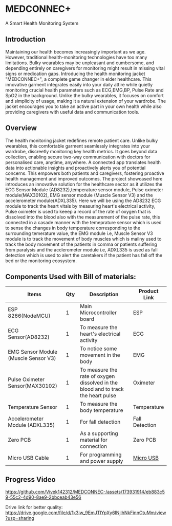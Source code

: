 # MEDCONNEC+
A Smart Health Monitoring System

## Introduction
Maintaining our health becomes increasingly important as we age. However, traditional health-monitoring technologies have too many limitations. Bulky wearables may be unpleasant and cumbersome, and depending entirely on caregivers for monitoring might result in missing vital signs or medication gaps. Introducing the health monitoring jacket "MEDCONNEC+", a complete game changer in elder healthcare. This innovative garment integrates easily into your daily attire while quietly monitoring crucial health parameters such as ECG,EMG,BP, Pulse Rate and SpO2 in the background. Unlike the bulky wearables, it focuses on comfort and simplicity of usage, making it a natural extension of your wardrobe. The jacket encourages you to take an active part in your own health while also providing caregivers with useful data and communication tools.

## Overview
The health monitoring jacket redefines remote patient care. Unlike bulky wearables, this comfortable garment seamlessly integrates into your wardrobe, discreetly monitoring key health metrics. It goes beyond data collection, enabling secure two-way communication with doctors for personalised care, anytime, anywhere. A connected app translates health data into actionable insights and proactively alerts you of potential concerns. This empowers both patients and caregivers, fostering proactive health management and improved outcomes. 
The project showcased here introduces an innovative solution for the healthcare sector as it utilizes the ECG Sensor Module (AD8232),temperature sensor module, Pulse oximeter module(MAX30102), EMG sensor module (Muscle Sensor V3) and the accelerometer module(ADXL335). Here we will be using the AD8232 ECG module to track the heart vitals by measuring heart's electrical activity, Pulse oximeter is used to keeep a record of the rate of oxygen that is dissolved into the blood also with the measurement of the pulse rate, this connected in a casade manner with the temeprature sensor which is used to sense the changes in body temperature corresponding to the surrounding temerature value, the EMG module i.e, Muscle Sensor V3 module is to track the movement of body muscles which is mailny used to track the body movement of the patients in comma or patients suffering from paralysis and the acclerometer module i.e, ADXL335 is used as fall detection which is used to alert the caretakers if the patient has fall off the bed or the monitoring ecosystem.

## Components Used with Bill of materials:
| Items | Qty | Description | Product Link |
| ------------- | ------------- | ------------- | ------------- |
| ESP 8266(NodeMCU) | 1 | Main Microcontroller board  | ESP  |
| ECG Sensor(AD8232) | 1  | To measure the heart's electrical activity | ECG  |
| EMG Sensor Module (Muscle Sensor V3) | 1 | To notice some movement in the body | EMG  |
| Pulse Oximeter Sensor(MAX30102) | 1 | To measure the rate of oxygen dissolved in the blood and to track the heart pulse | Oximeter  |
| Temperature Sensor | 1 | To measure the body temperature | Temperature  |
| Accelerometer Module (ADXL335) | 1 | For fall detection | Fall Detection  |
| Zero PCB | 1 | As a supporting material for connection | Zero PCB  |
| Micro USB Cable | 1 | For programming and power supply | [Micro USB](https://www.amazon.in/Ambrane-Unbreakable-Charging-Braided-Android/dp/B082LZGK39/ref=sr_1_1_sspa?dib=eyJ2IjoiMSJ9.kB5uYy6abLIBGw_5ni8HPZlFbFhsEi2fIIPzrjRN2Sf5rHcnGr4xu2VY5zOYVDPdH28OtJ-03mMLe42eYuuHi19bFRJB9lZKv18KAkQlDNKL--qMPxGOtPsrC8UPtgELBI6GTTOzJJICn9CxfhLEEllI_W31Trksj8qfHPLBr9PG6wl-hqGOpKtaSYFYTZOowEzTWt_l_dwbUS-j9Vr89iAfwrIFooA9jEO2BhXUBAo.CVbUHtU7k0Je7_Q7v3mcrEMgFgOX1Ai1dL9E2XqyjcM&dib_tag=se&keywords=micro+usb+cable&qid=1720703933&sr=8-1-spons&sp_csd=d2lkZ2V0TmFtZT1zcF9hdGY&psc=1)  |

## Progress Video
https://github.com/Vivek142312/MEDCONNEC-/assets/173931914/eb883c59-55c2-4d90-8ae9-2bbceab43e56

Drive link for better quality: https://drive.google.com/file/d/1k3iw_9EmJTlYpXy6INjlhNkFinnOtuMm/view?usp=sharing
